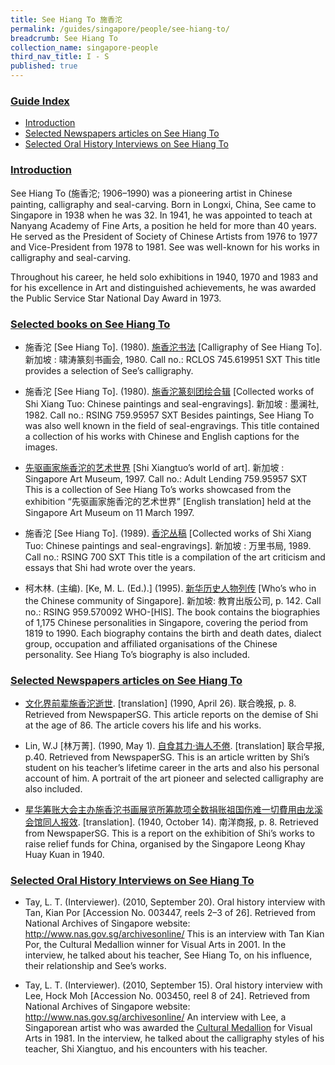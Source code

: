 ```yaml
---
title: See Hiang To 施香沱
permalink: /guides/singapore/people/see-hiang-to/
breadcrumb: See Hiang To
collection_name: singapore-people
third_nav_title: I - S
published: true
---
```


### <u>Guide Index</u>

* [Introduction](#introduction)
* [Selected Newspapers articles on See Hiang To](#selected-newspapers-articles-on-see-hiang-to)
* [Selected Oral History Interviews on See Hiang To](#selected-oral-history-interviews-on-see-hiang-to)

### <u>Introduction</u>

See Hiang To (施香沱; 1906–1990) was a pioneering artist in Chinese painting, calligraphy and seal-carving. Born in Longxi, China, See came to Singapore in 1938 when he was 32. In 1941, he was appointed to teach at Nanyang Academy of Fine Arts, a position he held for more than 40 years. He served as the President of Society of Chinese Artists from 1976 to 1977 and Vice-President from 1978 to 1981. See was well-known for his works in calligraphy and seal-carving.

Throughout his career, he held solo exhibitions in 1940, 1970 and 1983 and for his excellence in Art and distinguished achievements, he was awarded the Public Service Star National Day Award in 1973.


### <u>Selected books on See Hiang To</u>

* 施香沱 [See Hiang To]. (1980). [施香沱书法](http://eservice.nlb.gov.sg/item_holding_s.aspx?bid=84555576) [Calligraphy of See Hiang To]. 新加坡 : 啸涛篆刻书画会, 1980.
Call no.: RCLOS 745.619951 SXT
This title provides a selection of See’s calligraphy.


* 施香沱 [See Hiang To]. (1980). [施香沱篆刻团绘合辑](http://eservice.nlb.gov.sg/item_holding_s.aspx?bid=84531532) [Collected works of Shi Xiang Tuo: Chinese paintings and seal-engravings]. 新加坡 : 墨澜社, 1982.
Call no.: RSING 759.95957 SXT
Besides paintings, See Hiang To was also well known in the field of seal-engravings. This title contained a collection of his works with Chinese and English captions for the images.


* [先驱画家施香沱的艺术世界](http://eservice.nlb.gov.sg/item_holding_s.aspx?bid=14641113) [Shi Xiangtuo’s world of art]. 新加坡 : Singapore Art Museum, 1997.
Call no.: Adult Lending 759.95957 SXT
This is a collection of See Hiang To’s works showcased from the exhibition “先驱画家施香沱的艺术世界” [English translation] held at the Singapore Art Museum on 11 March 1997.


* 施香沱 [See Hiang To]. (1989). [香沱丛稿](http://eservice.nlb.gov.sg/item_holding_s.aspx?bid=84451788) [Collected works of Shi Xiang Tuo: Chinese paintings and seal-engravings]. 新加坡 : 万里书局, 1989.
Call no.: RSING 700 SXT
This title is a compilation of the art criticism and essays that Shi had wrote over the years.


* 柯木林. (主编). [Ke, M. L. (Ed.).] (1995). [新华历史人物列传](http://eservice.nlb.gov.sg/item_holding_s.aspx?bid=84500628) [Who’s who in the Chinese community of Singapore]. 新加坡: 教育出版公司, p. 142.
Call no.: RSING 959.570092 WHO-\[HIS\].
The book contains the biographies of 1,175 Chinese personalities in Singapore, covering the period from 1819 to 1990. Each biography contains the birth and death dates, dialect group, occupation and affiliated organisations of the Chinese personality. See Hiang To’s biography is also included.




### <u>Selected Newspapers articles on See Hiang To</u>

* [文化界前辈施香沱逝世](http://eresources.nlb.gov.sg/newspapers/Digitised/Article/lhwb19900426-1.2.16.2). \[translation\] (1990, April 26). 联合晚报, p. 8. Retrieved from NewspaperSG.
This article reports on the demise of Shi at the age of 86. The article covers his life and his works.


* Lin, W.J \[林万菁\]. (1990, May 1). [自食其力·诲人不倦](ttp://eresources.nlb.gov.sg/newspapers/Digitised/Article/lhzb19900501-1.2.65.4.1). \[translation\] 联合早报, p.40. Retrieved from NewspaperSG.
This is an  article written by Shi’s student on his teacher’s lifetime career in the arts and also his personal account of him. A portrait of the art pioneer and selected calligraphy are also included.


* [星华筹账大会主办施香沱书画展览所筹款项全数捐账祖国伤难一切費用由龙溪会馆同人报效](hhttp://eresources.nlb.gov.sg/newspapers/Digitised/Article/nysp19401014-1.2.29.1). \[translation\]. (1940, October 14). 南洋商报, p. 8. Retrieved from NewspaperSG.
This is a report on the exhibition of Shi’s works to raise relief funds for China, organised by the Singapore Leong Khay Huay Kuan in 1940.


### <u>Selected Oral History Interviews on See Hiang To</u>

* Tay, L. T. (Interviewer). (2010, September 20). Oral history interview with Tan, Kian Por [Accession No. 003447, reels 2–3 of 26]. Retrieved from National Archives of Singapore website: http://www.nas.gov.sg/archivesonline/
This is an interview with Tan Kian Por, the Cultural Medallion winner for Visual Arts in 2001. In the interview, he talked about his teacher, See Hiang To, on his influence, their relationship and See’s works.


* Tay, L. T. (Interviewer). (2010, September 15). Oral history interview with Lee, Hock Moh [Accession No. 003450, reel 8 of 24]. Retrieved from National Archives of Singapore website: http://www.nas.gov.sg/archivesonline/
An interview with Lee, a Singaporean artist who was awarded the [Cultural Medallion](http://infopedia.nl.sg/articles/SIP_1867_2012-01-30.html) for Visual Arts in 1981. In the interview, he talked about the calligraphy styles of his teacher, Shi Xiangtuo, and his encounters with his teacher.